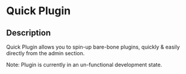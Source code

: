 # Quick Plugin

## Description
Quick Plugin allows you to spin-up bare-bone plugins, quickly & easily directly from the admin section.


Note: Plugin is currently in an un-functional development state.
